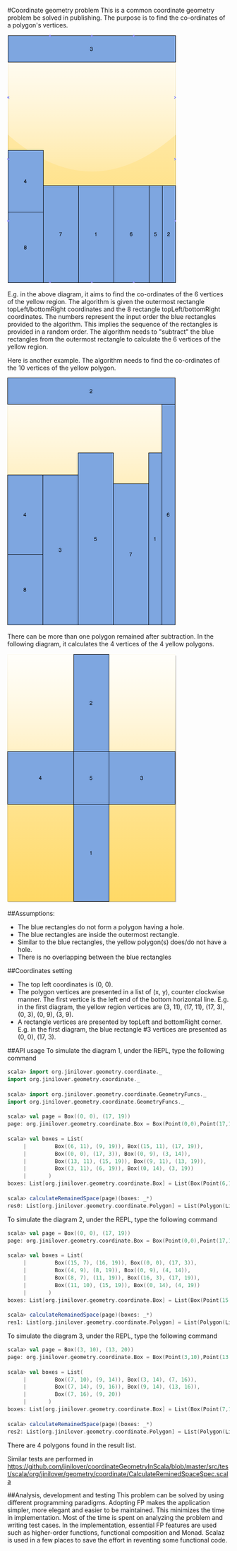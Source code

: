 #Coordinate geometry problem
This is a common coordinate geometry problem be solved in publishing.  The purpose is to find the co-ordinates of a polygon's vertices.

![Alt text](https://github.com/jinilover/images/blob/master/Polygon1.png)

E.g. in the above diagram, it aims to find the co-ordinates of the 6 vertices of the yellow region.  The algorithm is given the outermost rectangle topLeft/bottomRight coordinates and the 8 rectangle topLeft/bottomRight coordinates.  The numbers represent the input order the blue rectangles provided to the algorithm.  This implies the sequence of the rectangles is provided in a random order.  The algorithm needs to "subtract" the blue rectangles from the outermost rectangle to calculate the 6 vertices of the yellow region.

Here is another example.  The algorithm needs to find the co-ordinates of the 10 vertices of the yellow polygon.

![Alt text](https://github.com/jinilover/images/blob/master/Polygon2.png)  

There can be more than one polygon remained after subtraction.  In the following diagram, it calculates the 4 vertices of the 4 yellow polygons.

![Alt text](https://github.com/jinilover/images/blob/master/Polygon3.png)  

##Assumptions:
* The blue rectangles do not form a polygon having a hole.
* The blue rectangles are inside the outermost rectangle.
* Similar to the blue rectangles, the yellow polygon(s) does/do not have a hole.
* There is no overlapping between the blue rectangles

##Coordinates setting
* The top left coordinates is (0, 0).  
* The polygon vertices are presented in a list of (x, y), counter clockwise manner.  The first vertice is the left end of the bottom horizontal line.  E.g. in the first diagram, the yellow region vertices are (3, 11), (17, 11), (17, 3), (0, 3), (0, 9), (3, 9).
* A rectangle vertices are presented by topLeft and bottomRight corner.  E.g. in the first diagram, the blue rectangle #3 vertices are presented as (0, 0), (17, 3).

##API usage
To simulate the diagram 1, under the REPL, type the following command
```Scala
scala> import org.jinilover.geometry.coordinate._
import org.jinilover.geometry.coordinate._

scala> import org.jinilover.geometry.coordinate.GeometryFuncs._
import org.jinilover.geometry.coordinate.GeometryFuncs._

scala> val page = Box((0, 0), (17, 19))
page: org.jinilover.geometry.coordinate.Box = Box(Point(0,0),Point(17,19))

scala> val boxes = List(
     |         Box((6, 11), (9, 19)), Box((15, 11), (17, 19)),
     |         Box((0, 0), (17, 3)), Box((0, 9), (3, 14)),
     |         Box((13, 11), (15, 19)), Box((9, 11), (13, 19)),
     |         Box((3, 11), (6, 19)), Box((0, 14), (3, 19))
     |       )
boxes: List[org.jinilover.geometry.coordinate.Box] = List(Box(Point(6,11),Point(9,19)), Box(Point(15,11),Point(17,19)), Box(Point(0,0),Point(17,3)), Box(Point(0,9),Point(3,14)), Box(Point(13,11),Point(15,19)), Box(Point(9,11),Point(13,19)), Box(Point(3,11),Point(6,19)), Box(Point(0,14),Point(3,19)))

scala> calculateRemainedSpace(page)(boxes: _*)
res0: List[org.jinilover.geometry.coordinate.Polygon] = List(Polygon(List(Point(3,11), Point(17,11), Point(17,3), Point(0,3), Point(0,9), Point(3,9))))
```

To simulate the diagram 2, under the REPL, type the following command
```Scala
scala> val page = Box((0, 0), (17, 19))
page: org.jinilover.geometry.coordinate.Box = Box(Point(0,0),Point(17,19))

scala> val boxes = List(
     |         Box((15, 7), (16, 19)), Box((0, 0), (17, 3)),
     |         Box((4, 9), (8, 19)), Box((0, 9), (4, 14)),
     |         Box((8, 7), (11, 19)), Box((16, 3), (17, 19)),
     |         Box((11, 10), (15, 19)), Box((0, 14), (4, 19))
     |       )
boxes: List[org.jinilover.geometry.coordinate.Box] = List(Box(Point(15,7),Point(16,19)), Box(Point(0,0),Point(17,3)), Box(Point(4,9),Point(8,19)), Box(Point(0,9),Point(4,14)), Box(Point(8,7),Point(11,19)), Box(Point(16,3),Point(17,19)), Box(Point(11,10),Point(15,19)), Box(Point(0,14),Point(4,19)))

scala> calculateRemainedSpace(page)(boxes: _*)
res1: List[org.jinilover.geometry.coordinate.Polygon] = List(Polygon(List(Point(11,10), Point(15,10), Point(15,7), Point(16,7), Point(16,3), Point(0,3), Point(0,9), Point(8,9), Point(8,7), Point(11,7))))
```

To simulate the diagram 3, under the REPL, type the following command
```Scala
scala> val page = Box((3, 10), (13, 20))
page: org.jinilover.geometry.coordinate.Box = Box(Point(3,10),Point(13,20))

scala> val boxes = List(
     |         Box((7, 10), (9, 14)), Box((3, 14), (7, 16)),
     |         Box((7, 14), (9, 16)), Box((9, 14), (13, 16)),
     |         Box((7, 16), (9, 20))
     |       )
boxes: List[org.jinilover.geometry.coordinate.Box] = List(Box(Point(7,10),Point(9,14)), Box(Point(3,14),Point(7,16)), Box(Point(7,14),Point(9,16)), Box(Point(9,14),Point(13,16)), Box(Point(7,16),Point(9,20)))

scala> calculateRemainedSpace(page)(boxes: _*)
res2: List[org.jinilover.geometry.coordinate.Polygon] = List(Polygon(List(Point(3,14), Point(7,14), Point(7,10), Point(3,10))), Polygon(List(Point(3,20), Point(7,20), Point(7,16), Point(3,16))), Polygon(List(Point(9,14), Point(13,14), Point(13,10), Point(9,10))), Polygon(List(Point(9,20), Point(13,20), Point(13,16), Point(9,16))))
```
There are 4 polygons found in the result list.

Similar tests are performed in https://github.com/jinilover/coordinateGeometryInScala/blob/master/src/test/scala/org/jinilover/geometry/coordinate/CalculateReminedSpaceSpec.scala

##Analysis, development and testing
This problem can be solved by using different programming paradigms.  Adopting FP makes the application simpler, more elegant and easier to be maintained.  This minimizes the time in implementation.  Most of the time is spent on analyzing the problem and writing test cases.  In the implementation, essential FP features are used such as higher-order functions, functional composition and Monad.  Scalaz is used in a few places to save the effort in reventing some functional code.
